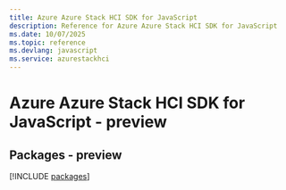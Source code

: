 ```yaml
---
title: Azure Azure Stack HCI SDK for JavaScript
description: Reference for Azure Azure Stack HCI SDK for JavaScript
ms.date: 10/07/2025
ms.topic: reference
ms.devlang: javascript
ms.service: azurestackhci
---
```

# Azure Azure Stack HCI SDK for JavaScript - preview
## Packages - preview
[!INCLUDE [packages](azure-stack-hci-index.md)]